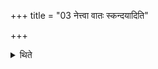 +++
title = "03 नेत्त्वा वातः स्कन्दयादिति"

+++

<details><summary>थिते</summary>

नेत्त्वा वातः स्कन्दयादिति ३
</details>
